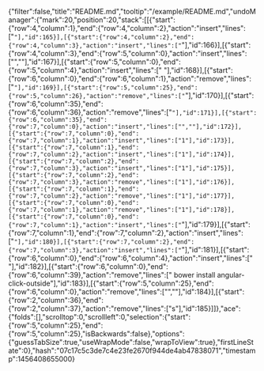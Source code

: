 {"filter":false,"title":"README.md","tooltip":"/example/README.md","undoManager":{"mark":20,"position":20,"stack":[[{"start":{"row":4,"column":1},"end":{"row":4,"column":2},"action":"insert","lines":["`"],"id":165}],[{"start":{"row":4,"column":2},"end":{"row":4,"column":3},"action":"insert","lines":["`"],"id":166}],[{"start":{"row":4,"column":3},"end":{"row":5,"column":0},"action":"insert","lines":["",""],"id":167}],[{"start":{"row":5,"column":0},"end":{"row":5,"column":4},"action":"insert","lines":["    "],"id":168}],[{"start":{"row":6,"column":0},"end":{"row":6,"column":1},"action":"remove","lines":["`"],"id":169}],[{"start":{"row":5,"column":25},"end":{"row":5,"column":26},"action":"remove","lines":["`"],"id":170}],[{"start":{"row":6,"column":35},"end":{"row":6,"column":36},"action":"remove","lines":["`"],"id":171}],[{"start":{"row":6,"column":35},"end":{"row":7,"column":0},"action":"insert","lines":["",""],"id":172}],[{"start":{"row":7,"column":0},"end":{"row":7,"column":1},"action":"insert","lines":["1"],"id":173}],[{"start":{"row":7,"column":1},"end":{"row":7,"column":2},"action":"insert","lines":["1"],"id":174}],[{"start":{"row":7,"column":2},"end":{"row":7,"column":3},"action":"insert","lines":["1"],"id":175}],[{"start":{"row":7,"column":2},"end":{"row":7,"column":3},"action":"remove","lines":["1"],"id":176}],[{"start":{"row":7,"column":1},"end":{"row":7,"column":2},"action":"remove","lines":["1"],"id":177}],[{"start":{"row":7,"column":0},"end":{"row":7,"column":1},"action":"remove","lines":["1"],"id":178}],[{"start":{"row":7,"column":0},"end":{"row":7,"column":1},"action":"insert","lines":["`"],"id":179}],[{"start":{"row":7,"column":1},"end":{"row":7,"column":2},"action":"insert","lines":["`"],"id":180}],[{"start":{"row":7,"column":2},"end":{"row":7,"column":3},"action":"insert","lines":["`"],"id":181}],[{"start":{"row":6,"column":0},"end":{"row":6,"column":4},"action":"insert","lines":["    "],"id":182}],[{"start":{"row":6,"column":0},"end":{"row":6,"column":39},"action":"remove","lines":["    bower install angular-click-outside"],"id":183}],[{"start":{"row":5,"column":25},"end":{"row":6,"column":0},"action":"remove","lines":["",""],"id":184}],[{"start":{"row":2,"column":36},"end":{"row":2,"column":37},"action":"remove","lines":["s"],"id":185}]]},"ace":{"folds":[],"scrolltop":0,"scrollleft":0,"selection":{"start":{"row":5,"column":25},"end":{"row":5,"column":25},"isBackwards":false},"options":{"guessTabSize":true,"useWrapMode":false,"wrapToView":true},"firstLineState":0},"hash":"07c17c5c3de7c4e23fe2670f944de4ab47838071","timestamp":1456408655000}